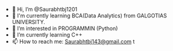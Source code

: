 - 👋 Hi, I’m @Saurabhtbj1201
- 🌱 I'm currently learning BCA(Data Analytics) from GALGOTIAS UNIVERSITY.
- 👀 I’m interested in PROGRAMMIN (Python)
- 🌱 I’m currently learning C++
- 📫 How to reach me: Saurabhtbj143@gmail.com 
t

<!---
Saurabhtbj1201/Saurabhtbj1201 is a ✨ special ✨ repository because its `README.md` (this file) appears on your GitHub profile.
You can click the Preview link to take a look at your changes.
--->
